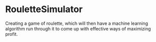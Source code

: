 # RouletteSimulator
Creating a game of roulette, which will then have a machine learning algorithm run through it to come up with effective ways of maximizing profit.
